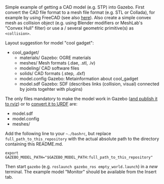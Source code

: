 Simple example of getting a CAD model (e.g. STP) into Gazebo.
First convert the CAD file format to a mesh file format (e.g. STL or Collada), for example by using FreeCAD (see also [here](http://andreasbihlmaier.github.io/2014/02/11/open-source_workflow_for_gazebo_models.html)).
Also create a simple convex mesh as collision object (e.g. using Blender modifiers or MeshLab's "Convex Hull" filter) or use a / several geometric primitive(s) as `<collision>`.

Layout suggestion for model "cool gadget":
* cool_gadget/
  * materials/    Gazebo: OGRE materials
  * meshes/       Mesh formats (.dae, .stl, .iv)
  * modeling/     CAD software files
  * solids/       CAD formats (.step, .dxf)
  * model.config  Gazebo: Metainformation about cool_gadget
  * model.sdf     Gazebo: SDF (describes links (collision, visual) connected by joints togehter with plugins)

The only files mandatory to make the model work in Gazebo ([and publish it to rviz](http://andreasbihlmaier.github.io/2014/02/19/gazebo2rviz.html)) or to [convert it to URDF](http://wiki.ros.org/pysdf) are:
* model.sdf
* model.config
* meshes/

Add the following line to your `~./bashrc`, but replace `full_path_to_this_repository` with the actual absolute path to the directory containing this README.md. 
```
export GAZEBO_MODEL_PATH="$GAZEBO_MODEL_PATH:full_path_to_this_repository"
```
Then start `gazebo` (e.g. `roslaunch gazebo_ros empty_world.launch`) in a _new_ terminal. The example model "Monitor" should be available from the Insert tab.
